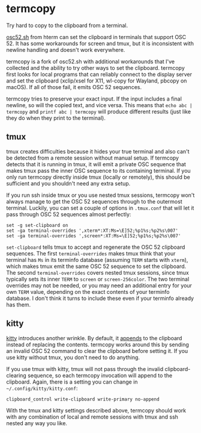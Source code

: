 # termcopy
Try hard to copy to the clipboard from a terminal.

[osc52.sh](https://chromium.googlesource.com/apps/libapps/+/refs/tags/hterm-1.86/hterm/etc/osc52.sh)
from hterm can set the clipboard in terminals that support OSC 52.  It has
some workarounds for screen and tmux, but it is inconsistent with newline
handling and doesn't work everywhere.

termcopy is a fork of osc52.sh with additional workarounds that I've collected
and the ability to try other ways to set the clipboard.  termcopy first looks
for local programs that can reliably connect to the display server and set the
clipboard (xclip/xsel for X11, wl-copy for Wayland, pbcopy on macOS).  If all
of those fail, it emits OSC 52 sequences.

termcopy tries to preserve your exact input.  If the input includes a final
newline, so will the copied text, and vice versa.  This means that
`echo abc | termcopy` and `printf abc | termcopy` will produce different
results (just like they do when they print to the terminal).

## tmux

tmux creates difficulties because it hides your true terminal and also can't
be detected from a remote session without manual setup.  If termcopy detects
that it is running in tmux, it will emit a private OSC sequence that makes
tmux pass the inner OSC sequence to its containing terminal.  If you only run
termcopy directly inside tmux (locally or remotely), this should be sufficient
and you shouldn't need any extra setup.

If you run ssh inside tmux or you use nested tmux sessions, termcopy won't
always manage to get the OSC 52 sequences through to the outermost terminal.
Luckily, you can set a couple of options in `.tmux.conf` that will let it pass
through OSC 52 sequences almost perfectly:

```
set -g set-clipboard on
set -ga terminal-overrides ',xterm*:XT:Ms=\E]52;%p1%s;%p2%s\007'
set -ga terminal-overrides ',screen*:XT:Ms=\E]52;%p1%s;%p2%s\007'
```

`set-clipboard` tells tmux to accept and regenerate the OSC 52 clipboard
sequences.  The first `terminal-overrides` makes tmux think that your terminal
has `Ms` in its terminfo database (assuming `TERM` starts with `xterm`), which
makes tmux emit the same OSC 52 sequence to set the clipboard.  The second
`terminal-overrides` covers nested tmux sessions, since tmux typically sets
its inner `TERM` to `screen` or `screen-256color`.  The two terminal overrides
may not be needed, or you may need an additional entry for your own `TERM`
value, depending on the exact contents of your terminfo database.  I don't
think it turns to include these even if your terminfo already has them.

## kitty

[kitty](https://sw.kovidgoyal.net/kitty/) introduces another wrinkle.  By
default, it
[appends](https://sw.kovidgoyal.net/kitty/protocol-extensions.html#pasting-to-clipboard)
to the clipboard instead of replacing the contents.  termcopy works around
this by sending an invalid OSC 52 command to clear the clipboard before
setting it.  If you use kitty without tmux, you don't need to do anything.

If you use tmux with kitty, tmux will not pass through the invalid
clipboard-clearing sequence, so each termcopy invocation will append to the
clipboard.  Again, there is a setting you can change in
`~/.config/kitty/kitty.conf`:

```
clipboard_control write-clipboard write-primary no-append
```

With the tmux and kitty settings described above, termcopy should work with
any combination of local and remote sessions with tmux and ssh nested any way
you like.
